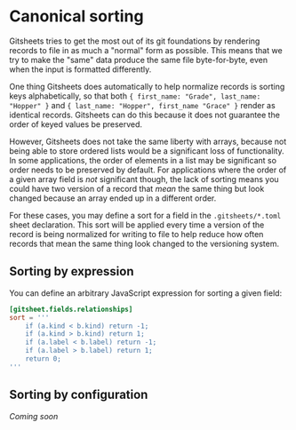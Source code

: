 # Canonical sorting

Gitsheets tries to get the most out of its git foundations by rendering records to file in as much a "normal" form as possible. This means that we try to make the "same" data produce the same file byte-for-byte, even when the input is formatted differently.

One thing Gitsheets does automatically to help normalize records is sorting keys alphabetically, so that both `{ first_name: "Grade", last_name: "Hopper" }` and `{ last_name: "Hopper", first_name "Grace" }` render as identical records. Gitsheets can do this because it does not guarantee the order of keyed values be preserved.

However, Gitsheets does not take the same liberty with arrays, because not being able to store ordered lists would be a significant loss of functionality. In some applications, the order of elements in a list may be significant so order needs to be preserved by default. For applications where the order of a given array field is *not* significant though, the lack of sorting means you could have two version of a record that *mean* the same thing but look changed because an array ended up in a different order.

For these cases, you may define a sort for a field in the `.gitsheets/*.toml` sheet declaration. This sort will be applied every time a version of the record is being normalized for writing to file to help reduce how often records that mean the same thing look changed to the versioning system.

## Sorting by expression

You can define an arbitrary JavaScript expression for sorting a given field:

```toml
[gitsheet.fields.relationships]
sort = '''
    if (a.kind < b.kind) return -1;
    if (a.kind > b.kind) return 1;
    if (a.label < b.label) return -1;
    if (a.label > b.label) return 1;
    return 0;
'''
```

## Sorting by configuration

*Coming soon*
